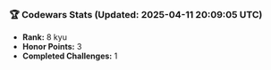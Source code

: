 ### 🏆 Codewars Stats (Updated: 2025-04-11 20:09:05 UTC)

- **Rank:** 8 kyu
- **Honor Points:** 3
- **Completed Challenges:** 1
